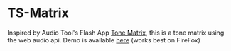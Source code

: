 # TS-Matrix

Inspired by Audio Tool's Flash App [Tone Matrix](https://www.audiotool.com/tonematrix/), this is a tone matrix using the web audio api. Demo is available [here](https://tsiege.github.io/ts-matrix/) (works best on FireFox)

